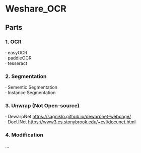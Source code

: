 # Weshare_OCR

## Parts

### 1. OCR
· easyOCR <br>
· paddleOCR <br>
· tesseract <br>

### 2. Segmentation
· Sementic Segmentation <br>
· Instance Segmentation <br>

### 3. Unwrap (Not Open-source)
· DewarpNet https://sagniklp.github.io/dewarpnet-webpage/ <br>
· DocUNet https://www3.cs.stonybrook.edu/~cvl/docunet.html <br>

### 4. Modification
...
